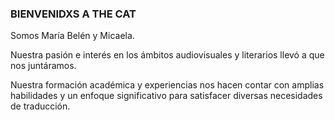 ### BIENVENIDXS A **THE CAT**

Somos María Belén y Micaela.

Nuestra pasión e interés en los ámbitos audiovisuales y literarios llevó a que nos juntáramos.

Nuestra formación académica y experiencias nos hacen contar con amplias habilidades y un enfoque significativo para satisfacer diversas necesidades de traducción.
